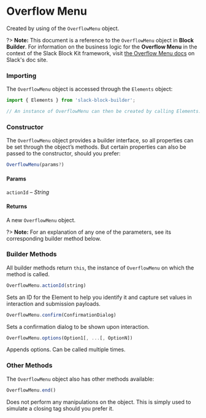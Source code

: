 # Overflow Menu

Created by using of the `OverflowMenu` object.

?> **Note:** This document is a reference to the `OverflowMenu` object in **Block Builder**. For information on the business logic for the **Overflow Menu** in the context of the Slack Block Kit framework, visit [the Overflow Menu docs](https:&#x2F;&#x2F;api.slack.com&#x2F;reference&#x2F;block-kit&#x2F;block-elements#overflow) on Slack's doc site.

### Importing

The `OverflowMenu` object is accessed through the `Elements` object:

```javascript
import { Elements } from 'slack-block-builder';

// An instance of OverflowMenu can then be created by calling Elements.OverflowMenu();
```


### Constructor

The `OverflowMenu` object provides a builder interface, so all properties can be set through the object’s methods. But certain properties can also be passed to the constructor, should you prefer:

```javascript
OverflowMenu(params?)
```

#### Params

`actionId` – *String*

#### Returns

A new `OverflowMenu` object.

?> **Note:** For an explanation of any one of the parameters, see its corresponding builder method below.

### Builder Methods

All builder methods return `this`, the instance of `OverflowMenu` on which the method is called.

```javascript
OverflowMenu.actionId(string)
```

Sets an ID for the Element to help you identify it and capture set values in interaction and submission payloads.
```javascript
OverflowMenu.confirm(ConfirmationDialog)
```

Sets a confirmation dialog to be shown upon interaction.
```javascript
OverflowMenu.options(Option1[, ...[, OptionN])
```

Appends options. Can be called multiple times.


### Other Methods

The `OverflowMenu` object also has other methods available:

```javascript
OverflowMenu.end()
```

Does not perform any manipulations on the object. This is simply used to simulate a closing tag should you prefer it.


